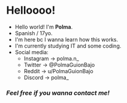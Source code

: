 # Helloooo!

- Hello world! I'm **Polma**.
- Spanish / 17yo.
- I'm here bc I wanna learn how this works.
- I'm currently studying IT and some coding.
- Social media:
  * Instagram -> polma.n_
  * Twitter -> @PolmaGuionBajo
  * Reddit -> u/PolmaGuionBajo
  * Discord -> polma_
### *Feel free if you wanna contact me!*

<!---
Polmansana/Polmansana is a ✨ special ✨ repository because its `README.md` (this file) appears on your GitHub profile.
You can click the Preview link to take a look at your changes.
--->
